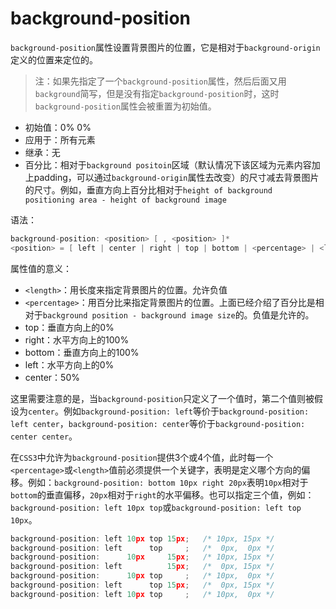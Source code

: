 background-position
========

`background-position`属性设置背景图片的位置，它是相对于`background-origin`定义的位置来定位的。

> 注：如果先指定了一个`background-position`属性，然后后面又用`background`简写，但是没有指定`background-position`时，这时`background-position`属性会被重置为初始值。

 - 初始值：0% 0%
 - 应用于：所有元素
 - 继承：无
 - 百分比：相对于`background positoin`区域（默认情况下该区域为元素内容加上padding，可以通过`background-origin`属性去改变）的尺寸减去背景图片的尺寸。例如，垂直方向上百分比相对于`height of background positioning area - height of background image`

语法：

```c
background-position: <position> [ , <position> ]*
<position> = [ left | center | right | top | bottom | <percentage> | <length> ] | [ left | center | right | <percentage> | <length> ] [ top | center | bottom | <percentage> | <length> ] | [ center | [ left | right ] [ <percentage> | <length> ]? ] && [ center | [ top | bottom ] [ <percentage> | <length> ]? ]
```

属性值的意义：

 - `<length>`：用长度来指定背景图片的位置。允许负值
 - `<percentage>`：用百分比来指定背景图片的位置。上面已经介绍了百分比是相对于`background position - background image size`的。负值是允许的。
 - top：垂直方向上的0%
 - right：水平方向上的100%
 - bottom：垂直方向上的100%
 - left：水平方向上的0%
 - center：50%

这里需要注意的是，当`background-position`只定义了一个值时，第二个值则被假设为`center`。例如`background-position: left`等价于`background-position: left center`，`background-position: center`等价于`background-position: center center`。

在`CSS3`中允许为`background-position`提供3个或4个值，此时每一个`<percentage>`或`<length>`值前必须提供一个关键字，表明是定义哪个方向的偏移。例如：`background-position: bottom 10px right 20px`表明`10px`相对于`bottom`的垂直偏移，`20px`相对于`right`的水平偏移。也可以指定三个值，例如：`background-position: left 10px top`或`background-position: left top 10px`。

```c
background-position: left 10px top 15px;   /* 10px, 15px */
background-position: left      top     ;   /*  0px,  0px */
background-position:      10px     15px;   /* 10px, 15px */
background-position: left          15px;   /*  0px, 15px */
background-position:      10px top     ;   /* 10px,  0px */
background-position: left      top 15px;   /*  0px, 15px */
background-position: left 10px top     ;   /* 10px,  0px */
```
